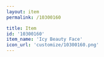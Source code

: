 ```yaml
---
layout: item
permalink: /10300160

title: Item
id: '10300160'
item_name: 'Icy Beauty Face'
icon_url: 'customize/10300160.png'
---
```

